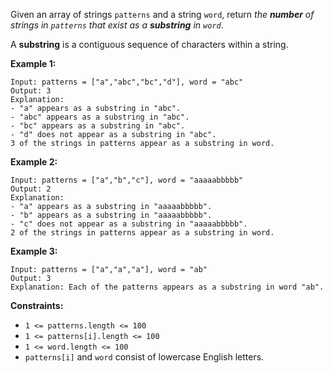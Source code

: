 Given an array of strings `patterns` and a string `word`, return _the **number** of strings in `patterns` that exist as a **substring** in `word`_.

A **substring** is a contiguous sequence of characters within a string.

**Example 1:**

```
Input: patterns = ["a","abc","bc","d"], word = "abc"
Output: 3
Explanation:
- "a" appears as a substring in "abc".
- "abc" appears as a substring in "abc".
- "bc" appears as a substring in "abc".
- "d" does not appear as a substring in "abc".
3 of the strings in patterns appear as a substring in word.
```

**Example 2:**

```
Input: patterns = ["a","b","c"], word = "aaaaabbbbb"
Output: 2
Explanation:
- "a" appears as a substring in "aaaaabbbbb".
- "b" appears as a substring in "aaaaabbbbb".
- "c" does not appear as a substring in "aaaaabbbbb".
2 of the strings in patterns appear as a substring in word.
```

**Example 3:**

```
Input: patterns = ["a","a","a"], word = "ab"
Output: 3
Explanation: Each of the patterns appears as a substring in word "ab".
```

**Constraints:**

- `1 <= patterns.length <= 100`
- `1 <= patterns[i].length <= 100`
- `1 <= word.length <= 100`
- `patterns[i]` and `word` consist of lowercase English letters.
